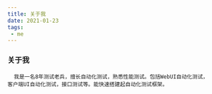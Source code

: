 ```yaml
---
title: 关于我  
date: 2021-01-23  
tags:
 - me
---
```


### 关于我
```text
  我是一名8年测试老兵，擅长自动化测试，熟悉性能测试。包括WebUI自动化测试，
客户端UI自动化测试，接口测试等。能快速搭建起自动化测试框架。

```

